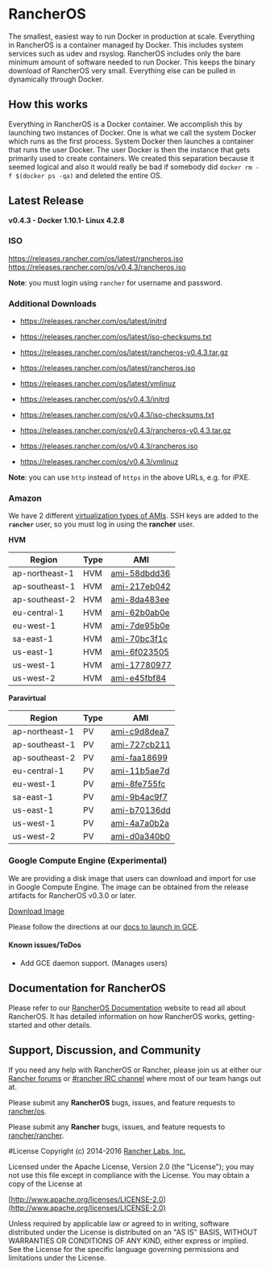 # RancherOS

The smallest, easiest way to run Docker in production at scale.  Everything in RancherOS is a container managed by Docker.  This includes system services such as udev and rsyslog.  RancherOS includes only the bare minimum amount of software needed to run Docker.  This keeps the binary download of RancherOS very small.  Everything else can be pulled in dynamically through Docker.

## How this works

Everything in RancherOS is a Docker container.  We accomplish this by launching two instances of
Docker.  One is what we call the system Docker which runs as the first process.  System Docker then launches
a container that runs the user Docker.  The user Docker is then the instance that gets primarily
used to create containers.  We created this separation because it seemed logical and also
it would really be bad if somebody did `docker rm -f $(docker ps -qa)` and deleted the entire OS.

## Latest Release

**v0.4.3 - Docker 1.10.1- Linux 4.2.8**

### ISO

https://releases.rancher.com/os/latest/rancheros.iso  
https://releases.rancher.com/os/v0.4.3/rancheros.iso  

**Note**: you must login using `rancher` for username and password.

### Additional Downloads

* https://releases.rancher.com/os/latest/initrd
* https://releases.rancher.com/os/latest/iso-checksums.txt
* https://releases.rancher.com/os/latest/rancheros-v0.4.3.tar.gz
* https://releases.rancher.com/os/latest/rancheros.iso
* https://releases.rancher.com/os/latest/vmlinuz

* https://releases.rancher.com/os/v0.4.3/initrd
* https://releases.rancher.com/os/v0.4.3/iso-checksums.txt
* https://releases.rancher.com/os/v0.4.3/rancheros-v0.4.3.tar.gz
* https://releases.rancher.com/os/v0.4.3/rancheros.iso
* https://releases.rancher.com/os/v0.4.3/vmlinuz

**Note**: you can use `http` instead of `https` in the above URLs, e.g. for iPXE.  

### Amazon

We have 2 different [virtualization types of AMIs](http://docs.aws.amazon.com/AWSEC2/latest/UserGuide/virtualization_types.html). SSH keys are added to the **`rancher`** user, so you must log in using the **rancher** user.

**HVM**

Region | Type | AMI |
-------|------|------
ap-northeast-1 | HVM |  [ami-58dbdd36](https://console.aws.amazon.com/ec2/home?region=ap-northeast-1#launchInstanceWizard:ami=ami-58dbdd36)
ap-southeast-1 | HVM |  [ami-217eb042](https://console.aws.amazon.com/ec2/home?region=ap-southeast-1#launchInstanceWizard:ami=ami-217eb042)
ap-southeast-2 | HVM |  [ami-8da483ee](https://console.aws.amazon.com/ec2/home?region=ap-southeast-2#launchInstanceWizard:ami=ami-8da483ee)
eu-central-1 | HVM |  [ami-62b0ab0e](https://console.aws.amazon.com/ec2/home?region=eu-central-1#launchInstanceWizard:ami=ami-62b0ab0e)
eu-west-1 | HVM |  [ami-7de95b0e](https://console.aws.amazon.com/ec2/home?region=eu-west-1#launchInstanceWizard:ami=ami-7de95b0e)
sa-east-1 | HVM |  [ami-70bc3f1c](https://console.aws.amazon.com/ec2/home?region=sa-east-1#launchInstanceWizard:ami=ami-70bc3f1c)
us-east-1 | HVM |  [ami-6f023505](https://console.aws.amazon.com/ec2/home?region=us-east-1#launchInstanceWizard:ami=ami-6f023505)
us-west-1 | HVM |  [ami-17780977](https://console.aws.amazon.com/ec2/home?region=us-west-1#launchInstanceWizard:ami=ami-17780977)
us-west-2 | HVM |  [ami-e45fbf84](https://console.aws.amazon.com/ec2/home?region=us-west-2#launchInstanceWizard:ami=ami-e45fbf84)

**Paravirtual**

Region | Type | AMI
---|--- | ---
ap-northeast-1 | PV |  [ami-c9d8dea7](https://console.aws.amazon.com/ec2/home?region=ap-northeast-1#launchInstanceWizard:ami=ami-c9d8dea7)
ap-southeast-1 | PV |  [ami-727cb211](https://console.aws.amazon.com/ec2/home?region=ap-southeast-1#launchInstanceWizard:ami=ami-727cb211)
ap-southeast-2 | PV |  [ami-faa18699](https://console.aws.amazon.com/ec2/home?region=ap-southeast-2#launchInstanceWizard:ami=ami-faa18699)
eu-central-1 | PV |  [ami-11b5ae7d](https://console.aws.amazon.com/ec2/home?region=eu-central-1#launchInstanceWizard:ami=ami-11b5ae7d)
eu-west-1 | PV |  [ami-8fe755fc](https://console.aws.amazon.com/ec2/home?region=eu-west-1#launchInstanceWizard:ami=ami-8fe755fc)
sa-east-1 | PV |  [ami-9b4ac9f7](https://console.aws.amazon.com/ec2/home?region=sa-east-1#launchInstanceWizard:ami=ami-9b4ac9f7)
us-east-1 | PV |  [ami-b70136dd](https://console.aws.amazon.com/ec2/home?region=us-east-1#launchInstanceWizard:ami=ami-b70136dd)
us-west-1 | PV |  [ami-4a7a0b2a](https://console.aws.amazon.com/ec2/home?region=us-west-1#launchInstanceWizard:ami=ami-4a7a0b2a)
us-west-2 | PV |  [ami-d0a340b0](https://console.aws.amazon.com/ec2/home?region=us-west-2#launchInstanceWizard:ami=ami-d0a340b0)

### Google Compute Engine (Experimental)

We are providing a disk image that users can download and import for use in Google Compute Engine. The image can be obtained from the release artifacts for RancherOS v0.3.0 or later.

[Download Image](https://github.com/rancher/os/releases/download/v0.4.3/rancheros-v0.4.3.tar.gz)

Please follow the directions at our [docs to launch in GCE](http://docs.rancher.com/os/running-rancheros/cloud/gce/). 

#### Known issues/ToDos
 * Add GCE daemon support. (Manages users)

## Documentation for RancherOS

Please refer to our [RancherOS Documentation](http://docs.rancher.com/os/) website to read all about RancherOS. It has detailed information on how RancherOS works, getting-started and other details.

## Support, Discussion, and Community
If you need any help with RancherOS or Rancher, please join us at either our [Rancher forums](http://forums.rancher.com) or [#rancher IRC channel](http://webchat.freenode.net/?channels=rancher) where most of our team hangs out at.

Please submit any **RancherOS** bugs, issues, and feature requests to [rancher/os](//github.com/rancher/os/issues).

Please submit any **Rancher** bugs, issues, and feature requests to [rancher/rancher](//github.com/rancher/rancher/issues).

#License
Copyright (c) 2014-2016 [Rancher Labs, Inc.](http://rancher.com)

Licensed under the Apache License, Version 2.0 (the "License");
you may not use this file except in compliance with the License.
You may obtain a copy of the License at

[http://www.apache.org/licenses/LICENSE-2.0](http://www.apache.org/licenses/LICENSE-2.0)

Unless required by applicable law or agreed to in writing, software
distributed under the License is distributed on an "AS IS" BASIS,
WITHOUT WARRANTIES OR CONDITIONS OF ANY KIND, either express or implied.
See the License for the specific language governing permissions and
limitations under the License.

